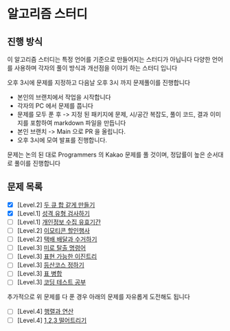 # 알고리즘 스터디

## 진행 방식

이 알고리즘 스터디는 특정 언어를 기준으로 만들어지는 스터디가 아닙니다
다양한 언어를 사용하며 각자의 풀이 방식과 개선점을 이야기 하는 스터디 입니다

오후 3시에 문제를 지정하고 다음날 오후 3시 까지 문제풀이를 진행합니다

* 본인의 브랜치에서 작업을 시작합니다
* 각자의 PC 에서 문제를 풉니다
* 문제를 모두 푼 후 -> 지정 된 패키지에 문제, 시/공간 복잡도, 풀이 코드, 결과 이미지를 포함하여 markdown 파일을 만듭니다
* 본인 브랜치 -> Main 으로 PR 을 올립니다.
* 오후 3시에 모여 발표를 진행합니다.

문제는 논의 된 대로 Programmers 의 Kakao 문제를 풀 것이며, 정답률이 높은 순서대로 풀이를 진행합니다

## 문제 목록

- [x] [Level.2] [두 큐 합 같게 만들기](https://school.programmers.co.kr/learn/courses/30/lessons/118667)
- [x] [Level.1] [성격 유형 검사하기](https://school.programmers.co.kr/learn/courses/30/lessons/118666)
- [ ] [Level.1] [개인정보 수집 유효기간](https://school.programmers.co.kr/learn/courses/30/lessons/150370)
- [ ] [Level.2] [이모티콘 할인행사](https://school.programmers.co.kr/learn/courses/30/lessons/150368)
- [ ] [Level.2] [택배 배달과 수거하기](https://school.programmers.co.kr/learn/courses/30/lessons/150369)
- [ ] [Level.3] [미로 탈출 명령어](https://school.programmers.co.kr/learn/courses/30/lessons/150365)
- [ ] [Level.3] [표현 가능한 이진트리](https://school.programmers.co.kr/learn/courses/30/lessons/150367)
- [ ] [Level.3] [등산코스 정하기](https://school.programmers.co.kr/learn/courses/30/lessons/118669)
- [ ] [Level.3] [표 병합](https://school.programmers.co.kr/learn/courses/30/lessons/150366)
- [ ] [Level.3] [코딩 테스트 공부](https://school.programmers.co.kr/learn/courses/30/lessons/118668)

추가적으로 위 문제를 다 푼 경우 아래의 문제를 자유롭게 도전해도 됩니다

- [ ] [Level.4] [행렬과 연산](https://school.programmers.co.kr/learn/courses/30/lessons/118670)
- [ ] [Level.4] [1,2,3 떨어트리기](https://school.programmers.co.kr/learn/courses/30/lessons/150364)

